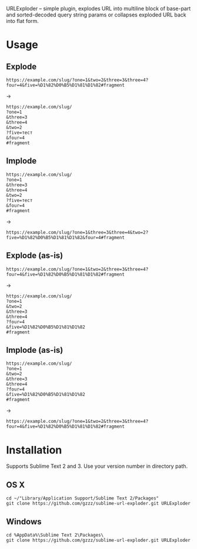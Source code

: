 URLExploder – simple plugin, explodes URL into multiline block of base-part and sorted-decoded query string params or collapses exploded URL back into flat form.

# Usage
## Explode
```
https://example.com/slug/?one=1&two=2&three=3&three=4?four=4&five=%D1%82%D0%B5%D1%81%D1%82#fragment
```
→
```
https://example.com/slug/
?one=1
&three=3
&three=4
&two=2
?five=тест
&four=4
#fragment
```

## Implode
```
https://example.com/slug/
?one=1
&three=3
&three=4
&two=2
?five=тест
&four=4
#fragment
```
→
```
https://example.com/slug/?one=1&three=3&three=4&two=2?five=%D1%82%D0%B5%D1%81%D1%82&four=4#fragment
```

## Explode (as-is)
```
https://example.com/slug/?one=1&two=2&three=3&three=4?four=4&five=%D1%82%D0%B5%D1%81%D1%82#fragment
```
→
```
https://example.com/slug/
?one=1
&two=2
&three=3
&three=4
?four=4
&five=%D1%82%D0%B5%D1%81%D1%82
#fragment
```

## Implode (as-is)
```
https://example.com/slug/
?one=1
&two=2
&three=3
&three=4
?four=4
&five=%D1%82%D0%B5%D1%81%D1%82
#fragment
```
→
```
https://example.com/slug/?one=1&two=2&three=3&three=4?four=4&five=%D1%82%D0%B5%D1%81%D1%82#fragment
```

# Installation
Supports Sublime Text 2 and 3.
Use your version number in directory path.

## OS X
```
cd ~/"Library/Application Support/Sublime Text 2/Packages"
git clone https://github.com/gzzz/sublime-url-exploder.git URLExploder
```

## Windows
```
cd %AppData%\Sublime Text 2\Packages\
git clone https://github.com/gzzz/sublime-url-exploder.git URLExploder
```
